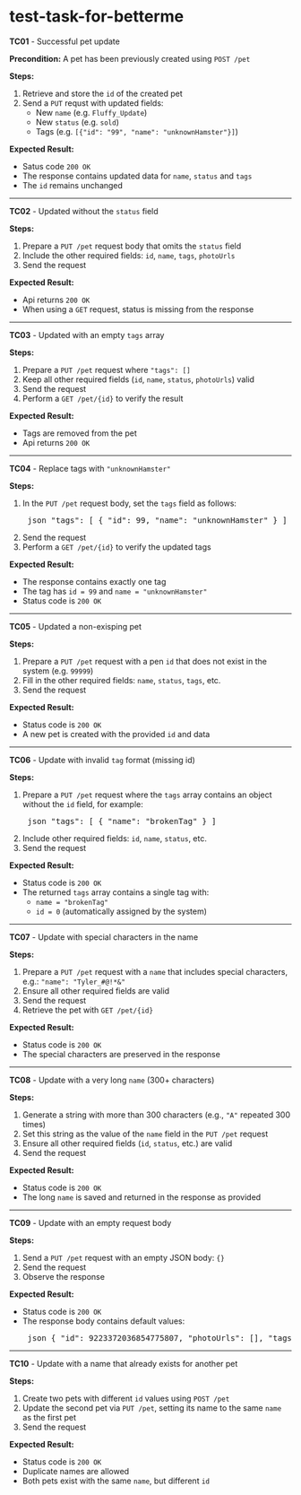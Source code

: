 # test-task-for-betterme

**TC01** - Successful pet update

**Precondition:** A pet has been previously created using `POST /pet`

**Steps:**
1. Retrieve and store the `id` of the created pet
2. Send a `PUT` requst with updated fields:
    - New `name` (e.g. `Fluffy_Update`)
    - New `status` (e.g. `sold`)
    - Tags (e.g. `[{"id": "99", "name": "unknownHamster"}]`)

**Expected Result:**
- Satus code `200 OK`
- The response contains updated data for `name`, `status` and `tags`
- The `id` remains unchanged
---
**TC02** - Updated without the `status` field

**Steps:**
1. Prepare a `PUT /pet` request body that omits the `status` field
2. Include the other required fields: `id`, `name`, `tags`, `photoUrls`
3. Send the request

**Expected Result:**
- Api returns `200 OK`
- When using a `GET` request, status is missing from the response
---
**TC03** - Updated with an empty `tags` array

**Steps:**
1. Prepare a `PUT /pet` request where `"tags": []`
2. Keep all other required fields (`id`, `name`, `status`, `photoUrls`) valid
3. Send the request
4. Perform a `GET /pet/{id}` to verify the result

**Expected Result:**
- Tags are removed from the pet
- Api returns `200 OK`
---
**TC04** - Replace tags with `"unknownHamster"`

**Steps:**
1. In the `PUT /pet` request body, set the `tags` field as follows:
   <pre> json "tags": [ { "id": 99, "name": "unknownHamster" } ] </pre>
2. Send the request
3. Perform a `GET /pet/{id}` to verify the updated tags

**Expected Result:**
- The response contains exactly one tag
- The tag has `id = 99` and `name = "unknownHamster"`
- Status code is `200 OK`
---
**TC05** - Updated a non-exisping pet

**Steps:**
1.  Prepare a `PUT /pet` request with a pen `id` that does not exist in the system (e.g. `99999`)
2.  Fill in the other required fields: `name`, `status`, `tags`, etc.
3.  Send the request

**Expected Result:**
- Status code is `200 OK`
- A new pet is created with the provided `id` and data
---
**TC06** - Update with invalid `tag` format (missing id)

**Steps:**
1. Prepare a `PUT /pet` request where the `tags` array contains an object without the `id` field, for example:
   <pre> json "tags": [ { "name": "brokenTag" } ] </pre>
2. Include other required fields: `id`, `name`, `status`, etc.
3.  Send the request

**Expected Result:**
- Status code is `200 OK`
- The returned `tags` array contains a single tag with:
    - `name = "brokenTag"`
    - `id = 0` (automatically assigned by the system)
 ---
**TC07** - Update with special characters in the name 

**Steps:**
1. Prepare a `PUT /pet` request with a `name` that includes special characters, e.g.: `"name": "Tyler_#@!*&"`
2. Ensure all other required fields are valid
3. Send the request
4. Retrieve the pet with `GET /pet/{id}`

**Expected Result:**
- Status code is `200 OK`
- The special characters are preserved in the response
---
**TC08** -  Update with a very long `name` (300+ characters)

**Steps:**
1. Generate a string with more than 300 characters (e.g., `"A"` repeated 300 times)
2. Set this string as the value of the `name` field in the `PUT /pet` request
3. Ensure all other required fields (`id`, `status`, etc.) are valid
4. Send the request
   
**Expected Result:**
- Status code is `200 OK`
- The long `name` is saved and returned in the response as provided
---
**TC09** - Update with an empty request body

**Steps:**
1. Send a `PUT /pet` request with an empty JSON body: `{}`
2. Send the request
3. Observe the response

**Expected Result:**
- Status code is `200 OK`
- The response body contains default values:
  <pre> json { "id": 9223372036854775807, "photoUrls": [], "tags": [] } </pre>
---
**TC10** - Update with a name that already exists for another pet

**Steps:**
1. Create two pets with different `id` values using `POST /pet`
2. Update the second pet via `PUT /pet`, setting its name to the same `name` as the first pet
3. Send the request

**Expected Result:**
- Status code is `200 OK`
- Duplicate names are allowed
- Both pets exist with the same `name`, but different `id`











